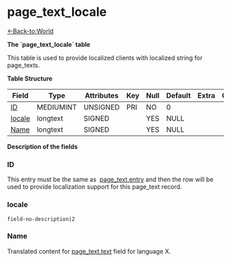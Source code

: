 # page\_text\_locale

[<-Back-to:World](database-world)

**The \`page\_text\_locale\` table**

This table is used to provide localized clients with localized string for page\_texts.

**Table Structure**

| Field                          | Type      | Attributes | Key | Null | Default | Extra | Comment |
| ------------------------------ | --------- | ---------- | --- | ---- | ------- | ----- | ------- |
| [ID](#id)                      | MEDIUMINT | UNSIGNED   | PRI | NO   | 0       |       |         |
| [locale](#locale)              | longtext  | SIGNED     |     | YES  | NULL    |       |         |
| [Name](#name) | longtext  | SIGNED     |     | YES  | NULL    |       |         |

**Description of the fields**

### ID

This entry must be the same as  [page\_text.entry](#page-text#entry) and then the row will be used to provide localization support for this page\_text record.

### locale

`field-no-description|2`

### Name

Translated content for [page\_text.text](#page-text#text) field for language X.
